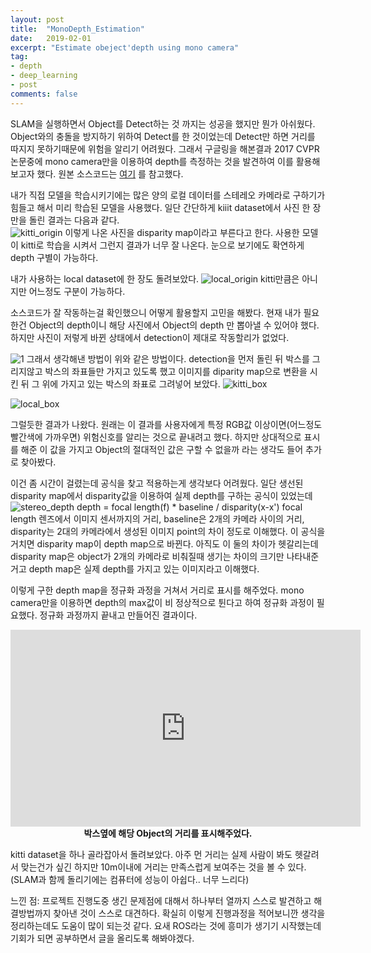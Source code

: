 ```yaml
---
layout: post
title:  "MonoDepth_Estimation"
date:   2019-02-01
excerpt: "Estimate obeject'depth using mono camera"
tag:
- depth
- deep_learning
- post
comments: false
---
```


SLAM을 실행하면서 Object를 Detect하는 것 까지는 성공을 했지만 뭔가 아쉬웠다. Object와의 충돌을 방지하기 위하여 Detect를 한 것이었는데 Detect만 하면 거리를 따지지 못하기때문에 위험을 알리기 어려웠다. 그래서 구글링을 해본결과 2017 CVPR 논문중에 mono camera만을 이용하여 depth를 측정하는 것을 발견하여 이를 활용해보고자 했다.
원본 소스코드는 [여기](https://github.com/mrharicot/monodepth) 를 참고했다.

내가 직접 모델을 학습시키기에는 많은 양의 로컬 데이터를 스테레오 카메라로 구하기가 힘들고 해서 미리 학습된 모델을 사용했다.
일단 간단하게 kiiit dataset에서 사진 한 장만을 돌린 결과는 다음과 같다.
<br>
![kitti_origin](https://user-images.githubusercontent.com/35250791/53890708-0cfc0780-406c-11e9-99a5-5e93065cf56b.png)
이렇게 나온 사진을 disparity map이라고 부른다고 한다.
사용한 모델이 kitti로 학습을 시켜서 그런지 결과가 너무 잘 나온다. 눈으로 보기에도 확연하게 depth 구별이 가능하다.
<br>

내가 사용하는 local dataset에 한 장도 돌려보았다.
![local_origin](https://user-images.githubusercontent.com/35250791/53890747-1e451400-406c-11e9-9774-2f6b5f067022.png)
kitti만큼은 아니지만 어느정도 구분이 가능하다.

소스코드가 잘 작동하는걸 확인했으니 어떻게 활용할지 고민을 해봤다. 현재 내가 필요한건 Object의 depth이니 해당 사진에서 Object의 depth 만 뽑아낼 수 있어야 했다.
하지만 사진이 저렇게 바뀐 상태에서 detection이 제대로 작동할리가 없었다.

![1](https://user-images.githubusercontent.com/35250791/53892039-e4294180-406e-11e9-9f2c-01d723033ce6.PNG)
그래서 생각해낸 방법이 위와 같은 방법이다. detection을 먼저 돌린 뒤 박스를 그리지않고 박스의 좌표들만 가지고 있도록 했고 이미지를 diparity map으로 변환을 시킨 뒤 그 위에 가지고 있는 박스의 좌표로 그려넣어 보았다.
![kitti_box](https://user-images.githubusercontent.com/35250791/53892269-51d56d80-406f-11e9-8d08-e61288191a5b.png)

![local_box](https://user-images.githubusercontent.com/35250791/53892672-12f3e780-4070-11e9-8436-5886f8354f12.png)

그럴듯한 결과가 나왔다.
원래는 이 결과를 사용자에게 특정 RGB값 이상이면(어느정도 빨간색에 가까우면) 위험신호를 알리는 것으로 끝내려고 했다.
하지만 상대적으로 표시를 해준 이 값을 가지고 Object의 절대적인 값은 구할 수 없을까 라는 생각도 들어 추가로 찾아봤다.

이건 좀 시간이 걸렸는데 공식을 찾고 적용하는게 생각보다 어려웠다.
일단 생선된 disparity map에서 disparity값을 이용하여 실제 depth를 구하는 공식이 있었는데
![stereo_depth](https://user-images.githubusercontent.com/35250791/53893376-6f0b3b80-4071-11e9-94a7-465bbcfee178.jpg)
depth = focal length(f) * baseline / disparity(x-x')
focal length 렌즈에서 이미지 센서까지의 거리, baseline은 2개의 카메라 사이의 거리, disparity는 2대의 카메라에서 생성된 이미지 point의 차이 정도로 이해했다.
이 공식을 거치면 disparity map이 depth map으로 바뀐다. 아직도 이 둘의 차이가 헷갈리는데 disparity map은 object가 2개의 카메라로 비춰질때 생기는 차이의 크기만 나타내준거고 depth map은 실제 depth를 가지고 있는 이미지라고 이해했다.


이렇게 구한 depth map을 정규화 과정을 거쳐서 거리로 표시를 해주었다. mono camera만을 이용하면 depth의 max값이 비 정상적으로 튄다고 하여 정규화 과정이 필요했다.
정규화 과정까지 끝내고 만들어진 결과이다.

<iframe width="560" height="315" src="https://www.youtube.com/embed/kRULNzFtw0o" frameborder="0" allow="accelerometer; autoplay; encrypted-media; gyroscope; picture-in-picture" allowfullscreen></iframe>
<b> <center>박스옆에 해당 Object의 거리를 표시해주었다.</center></b>

kitti dataset을 하나 골라잡아서 돌려보았다.
아주 먼 거리는 실제 사람이 봐도 헷갈려서 맞는건가 싶긴 하지만 10m이내에 거리는 만족스럽게 보여주는 것을 볼 수 있다.
(SLAM과 함께 돌리기에는 컴퓨터에 성능이 아쉽다.. 너무 느리다)

느낀 점: 프로젝트 진행도중 생긴 문제점에 대해서 하나부터 열까지 스스로 발견하고 해결방법까지 찾아낸 것이 스스로 대견하다.
확실히 이렇게 진행과정을 적어보니깐 생각을 정리하는데도 도움이 많이 되는것 같다. 요새 ROS라는 것에 흥미가 생기기 시작했는데 기회가 되면 공부하면서 글을 올리도록 해봐야겠다.
